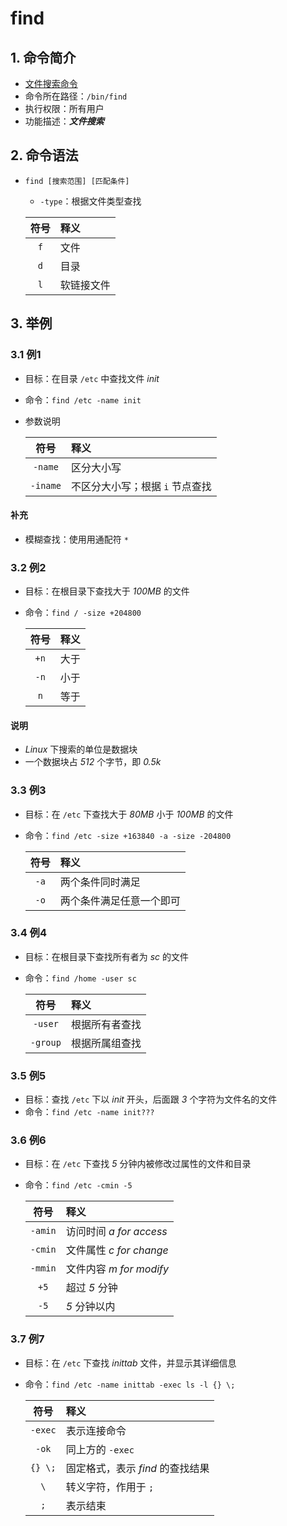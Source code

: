 # find

## 1. 命令简介

- <u>文件搜索命令</u>
- 命令所在路径：`/bin/find`
- 执行权限：所有用户
- 功能描述：***文件搜索***

## 2. 命令语法

- `find [搜索范围] [匹配条件]`
    - `-type`：根据文件类型查找

    | 符号 | 释义 |
    | :--: | :--- |
    | `f` | 文件 |
    | `d` | 目录 |
    | `l` | 软链接文件 |

## 3. 举例

### 3.1 例1

- 目标：在目录 `/etc` 中查找文件 *init*
- 命令：`find /etc -name init`
- 参数说明

    | 符号 | 释义 |
    | :---: | :--- |
    | `-name` | 区分大小写 |
    | `-iname` | 不区分大小写；根据 `i` 节点查找 |

#### 补充

- 模糊查找：使用用通配符 `*`

### 3.2 例2

- 目标：在根目录下查找大于 *100MB* 的文件
- 命令：`find / -size +204800`

    | 符号 | 释义 |
    | :---: | :--- |
    | `+n` | 大于 |
    | `-n` | 小于 |
    | `n` | 等于 |

#### 说明

- *Linux* 下搜索的单位是数据块
- 一个数据块占 *512* 个字节，即 *0.5k*

### 3.3 例3

- 目标：在 `/etc` 下查找大于 *80MB* 小于 *100MB* 的文件
- 命令：`find /etc -size +163840 -a -size -204800`

    | 符号 | 释义 |
    | :---: | :--- |
    | `-a` | 两个条件同时满足 |
    | `-o` | 两个条件满足任意一个即可 |

### 3.4 例4

- 目标：在根目录下查找所有者为 *sc* 的文件
- 命令：`find /home -user sc`

    | 符号 | 释义 |
    | :---: | :--- |
    | `-user` | 根据所有者查找 |
    | `-group` | 根据所属组查找 |

### 3.5 例5

- 目标：查找 `/etc` 下以 *init* 开头，后面跟 *3* 个字符为文件名的文件
- 命令：`find /etc -name init???`

### 3.6 例6

- 目标：在 `/etc` 下查找 *5* 分钟内被修改过属性的文件和目录
- 命令：`find /etc -cmin -5`

    | 符号 | 释义 |
    | :---: | :--- |
    | `-amin` | 访问时间 *a for access* |
    | `-cmin` | 文件属性 *c for change* |
    | `-mmin` | 文件内容 *m for modify* |
    | `+5` | 超过 *5* 分钟 |
    | `-5` | *5* 分钟以内 |

### 3.7 例7

- 目标：在 `/etc` 下查找 *inittab* 文件，并显示其详细信息
- 命令：`find /etc -name inittab -exec ls -l {} \;`

    | 符号 | 释义 |
    | :---: | :--- |
    | `-exec` | 表示连接命令 |
    | `-ok` | 同上方的 `-exec` |
    | `{} \;` | 固定格式，表示 *find* 的查找结果 |
    | `\` | 转义字符，作用于 `;` |
    | `;` | 表示结束 |